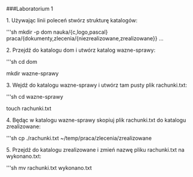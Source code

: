 ###Laboratorium 1

1\. Używając linii poleceń stwórz strukturę katalogów:

'''sh
mkdir -p dom nauka/{c,logo,pascal} praca/{dokumenty,zlecenia/{niezrealizowane,zrealizowane}}
...

2\. Przejdź do katalogu dom i utwórz katalog wazne-sprawy:

'''sh
cd dom

mkdir wazne-sprawy


3\. Wejdź do katalogu wazne-sprawy i utwórz tam pusty plik rachunki.txt:

'''sh
cd wazne-sprawy

touch rachunki.txt


4\. Będąc w katalogu wazne-sprawy skopiuj plik rachunki.txt do katalogu zrealizowane:

'''sh
cp ./rachunki.txt ~/temp/praca/zlecenia/zrealizowane


5\. Przejdź do katalogu zrealizowane i zmień nazwę pliku rachunki.txt na wykonano.txt:

'''sh
mv rachunki.txt wykonano.txt
